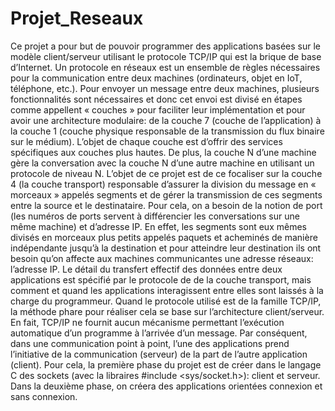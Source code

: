 # Projet_Reseaux
Ce projet a pour but de pouvoir programmer des applications basées sur le modèle client/serveur 
utilisant le protocole TCP/IP qui est la brique de base d’Internet.
Un protocole en réseaux est un ensemble de règles nécessaires pour la communication entre 
deux machines (ordinateurs, objet en IoT, téléphone, etc.). Pour envoyer un message entre deux 
machines, plusieurs fonctionnalités sont nécessaires et donc cet envoi est divisé en étapes 
comme appellent « couches » pour faciliter leur implémentation et pour avoir une architecture 
modulaire: de la couche 7 (couche de l’application) à la couche 1 (couche physique responsable 
de la transmission du flux binaire sur le médium). L’objet de chaque couche est d’offrir des 
services spécifiques aux couches plus hautes. De plus, la couche N d’une machine gère la 
conversation avec la couche N d’une autre machine en utilisant un protocole de niveau N. L’objet 
de ce projet est de ce focaliser sur la couche 4 (la couche transport) responsable d’assurer la 
division du message en « morceaux » appelés segments et de gérer la transmission de ces 
segments entre la source et le destinataire. 
Pour cela, on a besoin de la notion de port (les numéros de ports servent à différencier les 
conversations sur une même machine) et d’adresse IP. En effet, les segments sont eux mêmes 
divisés en morceaux plus petits appelés paquets et acheminés de manière indépendante jusqu’à 
la destination et pour atteindre leur destination ils ont besoin qu’on affecte aux machines 
communicantes une adresse réseaux: l’adresse IP. 
Le détail du transfert effectif des données entre deux applications est spécifié par le protocole de 
de la couche transport, mais comment et quand les applications interagissent entre elles sont 
laissés à la charge du programmeur. Quand le protocole utilisé est de la famille TCP/IP, la 
méthode phare pour réaliser cela se base sur l’architecture client/serveur. En fait, TCP/IP ne 
fournit aucun mécanisme permettant l’exécution automatique d’un programme à l’arrivée d’un 
message. Par conséquent, dans une communication point à point, l’une des applications prend 
l’initiative de la communication (serveur) de la part de l’autre application (client).
Pour cela, la première phase du projet est de créer dans le langage C des sockets (avec la 
libraires #include <sys/socket.h>): client et serveur. Dans la deuxième phase, on créera des 
applications orientées connexion et sans connexion.
